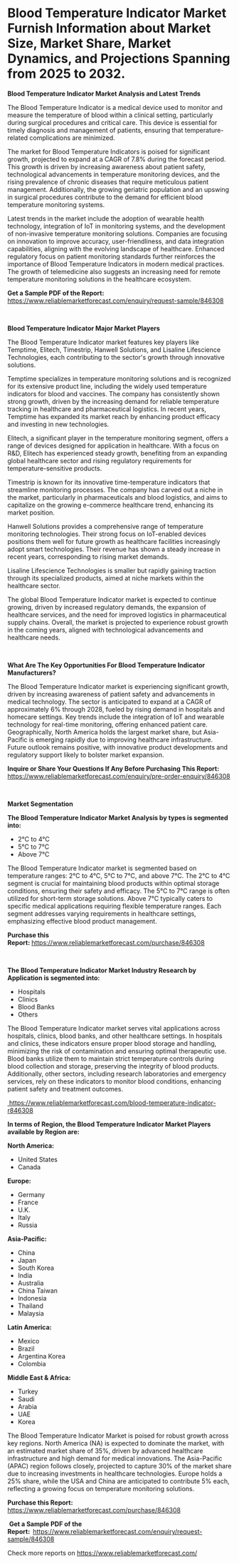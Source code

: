 <p><h1>Blood Temperature Indicator Market Furnish Information about Market Size, Market Share, Market Dynamics, and Projections Spanning from 2025 to 2032.</h1></p><p><strong>Blood Temperature Indicator Market Analysis and Latest Trends</strong></p>
<p><p>The Blood Temperature Indicator is a medical device used to monitor and measure the temperature of blood within a clinical setting, particularly during surgical procedures and critical care. This device is essential for timely diagnosis and management of patients, ensuring that temperature-related complications are minimized. </p><p>The market for Blood Temperature Indicators is poised for significant growth, projected to expand at a CAGR of 7.8% during the forecast period. This growth is driven by increasing awareness about patient safety, technological advancements in temperature monitoring devices, and the rising prevalence of chronic diseases that require meticulous patient management. Additionally, the growing geriatric population and an upswing in surgical procedures contribute to the demand for efficient blood temperature monitoring systems.</p><p>Latest trends in the market include the adoption of wearable health technology, integration of IoT in monitoring systems, and the development of non-invasive temperature monitoring solutions. Companies are focusing on innovation to improve accuracy, user-friendliness, and data integration capabilities, aligning with the evolving landscape of healthcare. Enhanced regulatory focus on patient monitoring standards further reinforces the importance of Blood Temperature Indicators in modern medical practices. The growth of telemedicine also suggests an increasing need for remote temperature monitoring solutions in the healthcare ecosystem.</p></p>
<p><strong>Get a Sample PDF of the Report:&nbsp;</strong> <a href="https://www.reliablemarketforecast.com/enquiry/request-sample/846308?utm_campaign=2301&utm_medium=2&utm_source=Github&utm_content=ia&utm_term=04032025&utm_id=blood-temperature-indicator">https://www.reliablemarketforecast.com/enquiry/request-sample/846308</a></p>
<p>&nbsp;</p>
<p><strong>Blood Temperature Indicator Major Market Players</strong></p>
<p><p>The Blood Temperature Indicator market features key players like Temptime, Elitech, Timestrip, Hanwell Solutions, and Lisaline Lifescience Technologies, each contributing to the sector's growth through innovative solutions.</p><p>Temptime specializes in temperature monitoring solutions and is recognized for its extensive product line, including the widely used temperature indicators for blood and vaccines. The company has consistently shown strong growth, driven by the increasing demand for reliable temperature tracking in healthcare and pharmaceutical logistics. In recent years, Temptime has expanded its market reach by enhancing product efficacy and investing in new technologies.</p><p>Elitech, a significant player in the temperature monitoring segment, offers a range of devices designed for application in healthcare. With a focus on R&D, Elitech has experienced steady growth, benefiting from an expanding global healthcare sector and rising regulatory requirements for temperature-sensitive products.</p><p>Timestrip is known for its innovative time-temperature indicators that streamline monitoring processes. The company has carved out a niche in the market, particularly in pharmaceuticals and blood logistics, and aims to capitalize on the growing e-commerce healthcare trend, enhancing its market position.</p><p>Hanwell Solutions provides a comprehensive range of temperature monitoring technologies. Their strong focus on IoT-enabled devices positions them well for future growth as healthcare facilities increasingly adopt smart technologies. Their revenue has shown a steady increase in recent years, corresponding to rising market demands.</p><p>Lisaline Lifescience Technologies is smaller but rapidly gaining traction through its specialized products, aimed at niche markets within the healthcare sector. </p><p>The global Blood Temperature Indicator market is expected to continue growing, driven by increased regulatory demands, the expansion of healthcare services, and the need for improved logistics in pharmaceutical supply chains. Overall, the market is projected to experience robust growth in the coming years, aligned with technological advancements and healthcare needs.</p></p>
<p>&nbsp;</p>
<p><strong>What Are The Key Opportunities For Blood Temperature Indicator Manufacturers?</strong></p>
<p><p>The Blood Temperature Indicator market is experiencing significant growth, driven by increasing awareness of patient safety and advancements in medical technology. The sector is anticipated to expand at a CAGR of approximately 6% through 2028, fueled by rising demand in hospitals and homecare settings. Key trends include the integration of IoT and wearable technology for real-time monitoring, offering enhanced patient care. Geographically, North America holds the largest market share, but Asia-Pacific is emerging rapidly due to improving healthcare infrastructure. Future outlook remains positive, with innovative product developments and regulatory support likely to bolster market expansion.</p></p>
<p><strong>Inquire or Share Your Questions If Any Before Purchasing This Report:</strong> <a href="https://www.reliablemarketforecast.com/enquiry/pre-order-enquiry/846308?utm_campaign=2301&utm_medium=2&utm_source=Github&utm_content=ia&utm_term=04032025&utm_id=blood-temperature-indicator">https://www.reliablemarketforecast.com/enquiry/pre-order-enquiry/846308</a></p>
<p>&nbsp;</p>
<p><strong>Market Segmentation</strong></p>
<p><strong>The Blood Temperature Indicator Market Analysis by types is segmented into:</strong></p>
<p><ul><li>2°C to 4°C</li><li>5°C to 7°C</li><li>Above 7°C</li></ul></p>
<p><p>The Blood Temperature Indicator market is segmented based on temperature ranges: 2°C to 4°C, 5°C to 7°C, and above 7°C. The 2°C to 4°C segment is crucial for maintaining blood products within optimal storage conditions, ensuring their safety and efficacy. The 5°C to 7°C range is often utilized for short-term storage solutions. Above 7°C typically caters to specific medical applications requiring flexible temperature ranges. Each segment addresses varying requirements in healthcare settings, emphasizing effective blood product management.</p></p>
<p><strong>Purchase this Report:&nbsp;</strong><a href="https://www.reliablemarketforecast.com/purchase/846308?utm_campaign=2301&utm_medium=2&utm_source=Github&utm_content=ia&utm_term=04032025&utm_id=blood-temperature-indicator">https://www.reliablemarketforecast.com/purchase/846308</a></p>
<p>&nbsp;</p>
<p><strong>The Blood Temperature Indicator Market Industry Research by Application is segmented into:</strong></p>
<p><ul><li>Hospitals</li><li>Clinics</li><li>Blood Banks</li><li>Others</li></ul></p>
<p><p>The Blood Temperature Indicator market serves vital applications across hospitals, clinics, blood banks, and other healthcare settings. In hospitals and clinics, these indicators ensure proper blood storage and handling, minimizing the risk of contamination and ensuring optimal therapeutic use. Blood banks utilize them to maintain strict temperature controls during blood collection and storage, preserving the integrity of blood products. Additionally, other sectors, including research laboratories and emergency services, rely on these indicators to monitor blood conditions, enhancing patient safety and treatment outcomes.</p></p>
<p><a href="https://www.reliablemarketforecast.com/blood-temperature-indicator-r846308?utm_campaign=2301&utm_medium=2&utm_source=Github&utm_content=ia&utm_term=04032025&utm_id=blood-temperature-indicator">&nbsp;https://www.reliablemarketforecast.com/blood-temperature-indicator-r846308</a></p>
<p><strong>In terms of Region, the Blood Temperature Indicator Market Players available by Region are:</strong></p>
<p>
    <p> <strong> North America: </strong>
        <ul>
            <li>United States</li>
            <li>Canada</li>
        </ul>
        </p> 
    <p> <strong> Europe: </strong>
        <ul>
            <li>Germany</li>
            <li>France</li>
            <li>U.K.</li>
            <li>Italy</li>
            <li>Russia</li>
        </ul>
        </p> 
    <p> <strong> Asia-Pacific: </strong>
        <ul>
            <li>China</li>
            <li>Japan</li>
            <li>South Korea</li>
            <li>India</li>
            <li>Australia</li>
            <li>China Taiwan</li>
            <li>Indonesia</li>
            <li>Thailand</li>
            <li>Malaysia</li>
        </ul>
        </p> 
    <p> <strong> Latin America: </strong>
        <ul>
            <li>Mexico</li>
            <li>Brazil</li>
            <li>Argentina Korea</li>
            <li>Colombia</li>
        </ul>
        </p> 
    <p> <strong> Middle East & Africa: </strong>
        <ul>
            <li>Turkey</li>
            <li>Saudi</li>
            <li>Arabia</li>
            <li>UAE</li>
            <li>Korea</li>
        </ul>
    </p>
    </p>
<p><p>The Blood Temperature Indicator Market is poised for robust growth across key regions. North America (NA) is expected to dominate the market, with an estimated market share of 35%, driven by advanced healthcare infrastructure and high demand for medical innovations. The Asia-Pacific (APAC) region follows closely, projected to capture 30% of the market share due to increasing investments in healthcare technologies. Europe holds a 25% share, while the USA and China are anticipated to contribute 5% each, reflecting a growing focus on temperature monitoring solutions.</p></p>
<p><strong>Purchase this Report: </strong><a href="https://www.reliablemarketforecast.com/purchase/846308?utm_campaign=2301&utm_medium=2&utm_source=Github&utm_content=ia&utm_term=04032025&utm_id=blood-temperature-indicator">https://www.reliablemarketforecast.com/purchase/846308</a></p>
<p>&nbsp;<strong>Get a Sample PDF of the Report:&nbsp;&nbsp;</strong><a href="https://www.reliablemarketforecast.com/enquiry/request-sample/846308?utm_campaign=2301&utm_medium=2&utm_source=Github&utm_content=ia&utm_term=04032025&utm_id=blood-temperature-indicator">https://www.reliablemarketforecast.com/enquiry/request-sample/846308</a></p>
<p><strong></strong></p>
<p>Check more reports on <a href="https://www.reliablemarketforecast.com/?utm_campaign=2301&utm_medium=2&utm_source=Github&utm_content=ia&utm_term=04032025&utm_id=blood-temperature-indicator">https://www.reliablemarketforecast.com/</a></p>